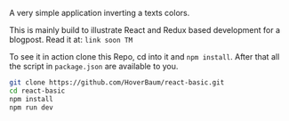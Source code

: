 A very simple application inverting a texts colors.

This is mainly build to illustrate React and Redux based development for a blogpost. Read it at:
`link soon TM`

To see it in action clone this Repo, cd into it and `npm install`. After that all the script in `package.json` are available to you.

```bash
git clone https://github.com/HoverBaum/react-basic.git
cd react-basic
npm install
npm run dev
```
